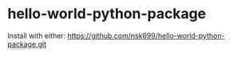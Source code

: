 # hello-world-python-package

Install with either:
https://github.com/nsk699/hello-world-python-package.git
